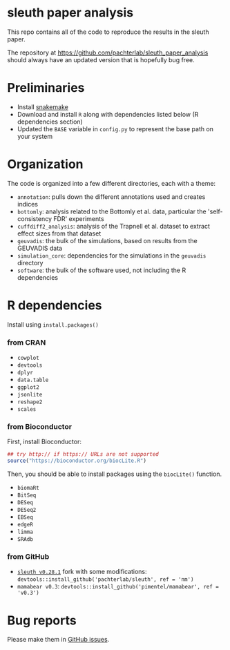 # sleuth paper analysis

This repo contains all of the code to reproduce the results in the sleuth paper.

The repository at https://github.com/pachterlab/sleuth_paper_analysis should always have an updated version that is hopefully bug free.


# Preliminaries

- Install [snakemake](https://bitbucket.org/johanneskoester/snakemake)
- Download and install `R` along with dependencies listed below (R dependencies section)
- Updated the `BASE` variable in `config.py` to represent the base path on your system

# Organization

The code is organized into a few different directories, each with a theme:

- `annotation`: pulls down the different annotations used and creates indices
- `bottomly`: analysis related to the Bottomly et al. data, particular the 'self-consistency FDR' experiments
- `cuffdiff2_analysis`: analysis of the Trapnell et al. dataset to extract effect sizes from that dataset
- `geuvadis`: the bulk of the simulations, based on results from the GEUVADIS data
- `simulation_core`: dependencies for the simulations in the `geuvadis` directory
- `software`: the bulk of the software used, not including the R dependencies

# R dependencies

Install using `install.packages()`

### from CRAN

- `cowplot`
- `devtools`
- `dplyr`
- `data.table`
- `ggplot2`
- `jsonlite`
- `reshape2`
- `scales`

### from Bioconductor

First, install Bioconductor:

```r
## try http:// if https:// URLs are not supported
source("https://bioconductor.org/biocLite.R")
```

Then, you should be able to install packages using the `biocLite()` function.

- `biomaRt`
- `BitSeq`
- `DESeq`
- `DESeq2`
- `EBSeq`
- `edgeR`
- `limma`
- `SRAdb`

### from GitHub

- [`sleuth v0.28.1`](https://github.com/pachterlab/sleuth/tree/bioRxiv) fork with some modifications: `devtools::install_github('pachterlab/sleuth', ref = 'nm')`
- `mamabear v0.3`: `devtools::install_github('pimentel/mamabear', ref = 'v0.3')`

# Bug reports

Please make them in [GitHub issues](https://github.com/pachterlab/sleuth_paper_analysis/issues).
